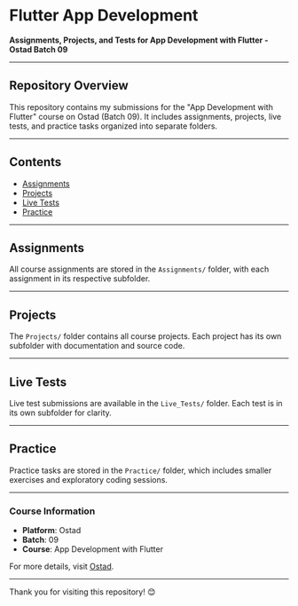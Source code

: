
# Flutter App Development

**Assignments, Projects, and Tests for App Development with Flutter - Ostad Batch 09**

---

## Repository Overview

This repository contains my submissions for the "App Development with Flutter" course on Ostad (Batch 09). It includes assignments, projects, live tests, and practice tasks organized into separate folders.

---

## Contents

- [Assignments](https://github.com/ashraful-thofa/Flutter_App_Development/tree/assignments)
- [Projects](#projects)
- [Live Tests](#live-tests)
- [Practice](#practice)

---

## Assignments

All course assignments are stored in the `Assignments/` folder, with each assignment in its respective subfolder.

---

## Projects

The `Projects/` folder contains all course projects. Each project has its own subfolder with documentation and source code.

---

## Live Tests

Live test submissions are available in the `Live_Tests/` folder. Each test is in its own subfolder for clarity.

---

## Practice

Practice tasks are stored in the `Practice/` folder, which includes smaller exercises and exploratory coding sessions.

---


### Course Information

- **Platform**: Ostad
- **Batch**: 09
- **Course**: App Development with Flutter

For more details, visit [Ostad](https://ostad.app).

---

Thank you for visiting this repository! 😊
